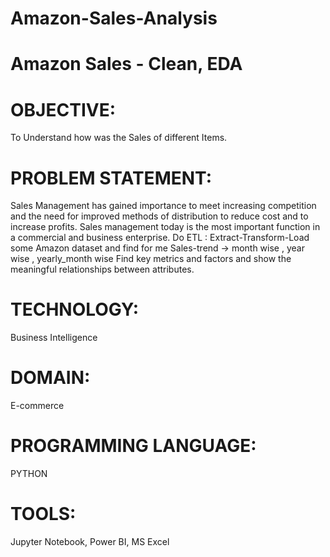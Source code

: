 # Amazon-Sales-Analysis
# Amazon Sales - Clean, EDA
# OBJECTIVE:
To Understand how was the Sales of different Items.

# PROBLEM STATEMENT:
Sales Management has gained importance to meet increasing competition and the need for improved methods of distribution to reduce cost and to increase profits. Sales management today is the most important function in a commercial and business enterprise. Do ETL : Extract-Transform-Load some Amazon dataset and find for me Sales-trend -> month wise , year wise , yearly_month wise Find key metrics and factors and show the meaningful relationships between attributes.



# TECHNOLOGY:
Business Intelligence

# DOMAIN:
E-commerce

# PROGRAMMING LANGUAGE:
PYTHON

# TOOLS:
Jupyter Notebook, Power BI, MS Excel

